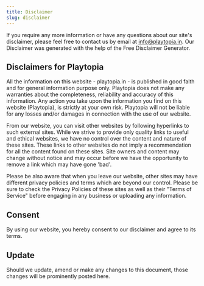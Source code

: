 ```yaml
---
title: Disclaimer
slug: disclaimer
---
```


If you require any more information or have any questions about our site's disclaimer, please feel free to contact us by email at info@playtopia.in. Our Disclaimer was generated with the help of the Free Disclaimer Generator.

## Disclaimers for Playtopia

All the information on this website - playtopia.in - is published in good faith and for general information purpose only. Playtopia does not make any warranties about the completeness, reliability and accuracy of this information. Any action you take upon the information you find on this website (Playtopia), is strictly at your own risk. Playtopia will not be liable for any losses and/or damages in connection with the use of our website.

From our website, you can visit other websites by following hyperlinks to such external sites. While we strive to provide only quality links to useful and ethical websites, we have no control over the content and nature of these sites. These links to other websites do not imply a recommendation for all the content found on these sites. Site owners and content may change without notice and may occur before we have the opportunity to remove a link which may have gone 'bad'.

Please be also aware that when you leave our website, other sites may have different privacy policies and terms which are beyond our control. Please be sure to check the Privacy Policies of these sites as well as their "Terms of Service" before engaging in any business or uploading any information.
## Consent
By using our website, you hereby consent to our disclaimer and agree to its terms.
## Update
Should we update, amend or make any changes to this document, those changes will be prominently posted here.